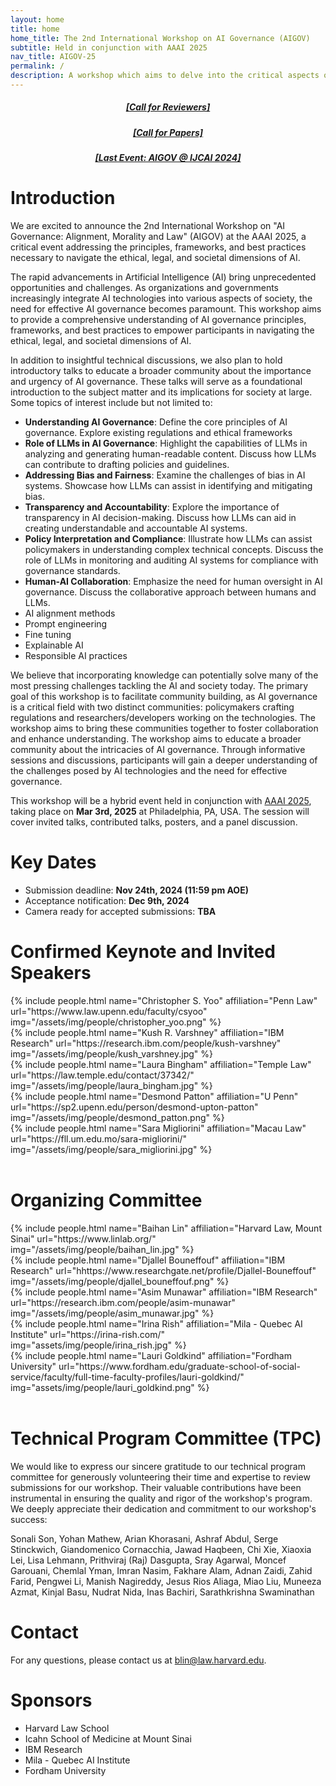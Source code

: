 ```yaml
---
layout: home
title: home
home_title: The 2nd International Workshop on AI Governance (AIGOV)
subtitle: Held in conjunction with AAAI 2025 
nav_title: AIGOV-25
permalink: /
description: A workshop which aims to delve into the critical aspects of AI governance with a specific focus on the contribution of Large Language Models (LLMs) in shaping ethical and responsible AI practices.
---
```

<h5 style="text-align:center;"><a href="https://forms.gle/yP7sNyrrdd2BbfmP6">[Call for Reviewers]</a></h5>
<h5 style="text-align:center;"><a href="https://aigovernance.github.io/cfp/">[Call for Papers]</a></h5>
<h5 style="text-align:center;"><a href="https://aigovernance.github.io/ijcai2024/">[Last Event: AIGOV @ IJCAI 2024]</a></h5>

# Introduction

We are excited to announce the 2nd International Workshop on "AI Governance: Alignment, Morality and Law" (AIGOV) at the AAAI 2025, a critical event addressing the principles, frameworks, and best practices necessary to navigate the ethical, legal, and societal dimensions of AI.

The rapid advancements in Artificial Intelligence (AI) bring unprecedented opportunities and challenges. As organizations and governments increasingly integrate AI technologies into various aspects of society, the need for effective AI governance becomes paramount. This workshop aims to provide a comprehensive understanding of AI governance principles, frameworks, and best practices to empower participants in navigating the ethical, legal, and societal dimensions of AI.

In addition to insightful technical discussions, we also plan to hold introductory talks to educate a broader community about the importance and urgency of AI governance. These talks will serve as a foundational introduction to the subject matter and its implications for society at large. Some topics of interest include but not limited to:

- **Understanding AI Governance**: Define the core principles of AI governance. Explore existing regulations and ethical frameworks
- **Role of LLMs in AI Governance**: Highlight the capabilities of LLMs in analyzing and generating human-readable content. Discuss how LLMs can contribute to drafting policies and guidelines.
- **Addressing Bias and Fairness**: Examine the challenges of bias in AI systems. Showcase how LLMs can assist in identifying and mitigating bias.
- **Transparency and Accountability**: Explore the importance of transparency in AI decision-making. Discuss how LLMs can aid in creating understandable and accountable AI systems.
- **Policy Interpretation and Compliance**: Illustrate how LLMs can assist policymakers in understanding complex technical concepts. Discuss the role of LLMs in monitoring and auditing AI systems for compliance with governance standards.
- **Human-AI Collaboration**: Emphasize the need for human oversight in AI governance. Discuss the collaborative approach between humans and LLMs.
- AI alignment methods
- Prompt engineering
- Fine tuning
- Explainable AI
- Responsible AI practices

We believe that incorporating knowledge can potentially solve many of the most pressing challenges tackling the AI and society today. The primary goal of this workshop is to facilitate community building, as AI governance is a critical field with two distinct communities: policymakers crafting regulations and researchers/developers working on the technologies. The workshop aims to bring these communities together to foster collaboration and enhance understanding. The workshop aims to educate a broader community about the intricacies of AI governance. Through informative sessions and discussions, participants will gain a deeper understanding of the challenges posed by AI technologies and the need for effective governance.

This workshop will be a hybrid event held in conjunction with [AAAI 2025](https://aaai.org/conference/aaai/aaai-25/), taking place on **Mar 3rd, 2025** at Philadelphia, PA, USA. The session will cover invited talks, contributed talks, posters, and a panel discussion.

# Key Dates

* Submission deadline: **Nov 24th, 2024 (11:59 pm AOE)**
* Acceptance notification: **Dec 9th, 2024**
* Camera ready for accepted submissions: **TBA**

# Confirmed Keynote and Invited Speakers

<div class="row p-2 g-2">
      <div class="col-sm-3 p-1">
          {% include people.html name="Christopher S. Yoo" affiliation="Penn Law" url="https://www.law.upenn.edu/faculty/csyoo" img="/assets/img/people/christopher_yoo.png" %}
      </div>
      <div class="col-sm-3 p-1">
          {% include people.html name="Kush R. Varshney" affiliation="IBM Research" url="https://research.ibm.com/people/kush-varshney" img="/assets/img/people/kush_varshney.jpg" %}
      </div>
      <div class="col-sm-3 p-1">
          {% include people.html name="Laura Bingham" affiliation="Temple Law" url="https://law.temple.edu/contact/37342/" img="/assets/img/people/laura_bingham.jpg" %}
      </div>
      <div class="col-sm-3 p-1">
          {% include people.html name="Desmond Patton" affiliation="U Penn" url="https://sp2.upenn.edu/person/desmond-upton-patton" img="/assets/img/people/desmond_patton.png" %}
      </div>
      <div class="col-sm-3 p-1">
          {% include people.html name="Sara Migliorini" affiliation="Macau Law" url="https://fll.um.edu.mo/sara-migliorini/" img="/assets/img/people/sara_migliorini.jpg" %}
      </div>
  </div>
  <br>

# Organizing Committee

<div class="row p-2 g-2">
      <div class="col-sm-3 p-1">
      {% include people.html name="Baihan Lin" affiliation="Harvard Law, Mount Sinai" url="https://www.linlab.org/" img="/assets/img/people/baihan_lin.jpg" %}
      </div>
      <div class="col-sm-3 p-1">
        {% include people.html name="Djallel Bouneffouf" affiliation="IBM Research" url="hhttps://www.researchgate.net/profile/Djallel-Bouneffouf" img="/assets/img/people/djallel_bouneffouf.png" %}
      </div>
      <div class="col-sm-3 p-1">
        {% include people.html name="Asim Munawar" affiliation="IBM Research" url="https://research.ibm.com/people/asim-munawar" img="/assets/img/people/asim_munawar.jpg" %}
      </div>
      <div class="col-sm-3 p-1">
        {% include people.html name="Irina Rish" affiliation="Mila - Quebec AI Institute" url="https://irina-rish.com/" img="assets/img/people/irina_rish.jpg" %}
      </div>
      <div class="col-sm-3 p-1">
        {% include people.html name="Lauri Goldkind" affiliation="Fordham University" url="https://www.fordham.edu/graduate-school-of-social-service/faculty/full-time-faculty-profiles/lauri-goldkind/" img="assets/img/people/lauri_goldkind.png" %}
      </div>
</div>
  <br>

# Technical Program Committee (TPC)

We would like to express our sincere gratitude to our technical program committee for generously volunteering their time and expertise to review submissions for our workshop. Their valuable contributions have been instrumental in ensuring the quality and rigor of the workshop's program. We deeply appreciate their dedication and commitment to our workshop's success:

Sonali Son, Yohan Mathew, Arian Khorasani, Ashraf Abdul, Serge Stinckwich, Giandomenico Cornacchia, Jawad Haqbeen, Chi Xie, Xiaoxia Lei, Lisa Lehmann, Prithviraj (Raj) Dasgupta, Sray Agarwal, Moncef Garouani, Chemlal Yman, Imran Nasim, Fakhare Alam, Adnan Zaidi, Zahid Farid, Pengwei Li, Manish Nagireddy, Jesus Rios Aliaga, Miao Liu, Muneeza Azmat, Kinjal Basu, Nudrat Nida, Inas Bachiri, Sarathkrishna Swaminathan

# Contact

For any questions, please contact us at blin@law.harvard.edu.

# Sponsors

* Harvard Law School
* Icahn School of Medicine at Mount Sinai
* IBM Research
* Mila - Quebec AI Institute
* Fordham University
